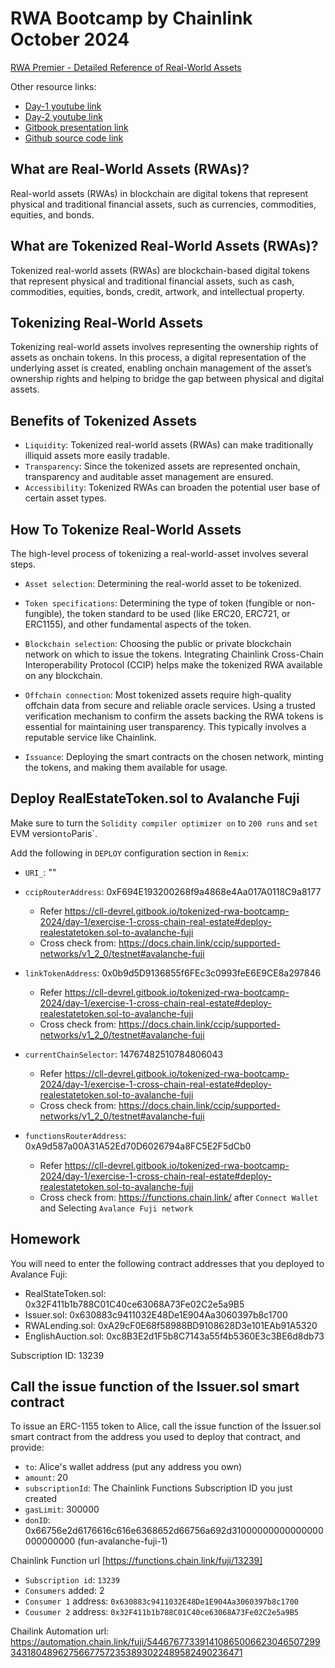 # RWA Bootcamp by Chainlink October 2024

[RWA Premier - Detailed Reference of Real-World Assets](https://github.com/andrejrakic/rwa-primer/tree/main)

Other resource links:

- [Day-1 youtube link](https://www.youtube.com/watch?v=iXWovCSahE0)
- [Day-2 youtube link](https://www.youtube.com/watch?v=OvfGvtNzEOM)
- [Gitbook presentation link](https://cll-devrel.gitbook.io/tokenized-rwa-bootcamp-2024/)
- [Github source code link](https://github.com/andrejrakic/rwa-primer/blob/main)

## What are Real-World Assets (RWAs)?

Real-world assets (RWAs) in blockchain are digital tokens that represent physical and traditional financial assets, such as currencies, commodities, equities, and bonds.

## What are Tokenized Real-World Assets (RWAs)?

Tokenized real-world assets (RWAs) are blockchain-based digital tokens that represent physical and traditional financial assets, such as cash, commodities, equities, bonds, credit, artwork, and intellectual property.

## Tokenizing Real-World Assets

Tokenizing real-world assets involves representing the ownership rights of assets as onchain tokens. In this process, a digital representation of the underlying asset is created, enabling onchain management of the asset’s ownership rights and helping to bridge the gap between physical and digital assets. 

## Benefits of Tokenized Assets

- `Liquidity`: Tokenized real-world assets (RWAs) can make traditionally illiquid assets more easily tradable. 
- `Transparency`: Since the tokenized assets are represented onchain, transparency and auditable asset management are ensured.
- `Accessibility`: Tokenized RWAs can broaden the potential user base of certain asset types.

## How To Tokenize Real-World Assets

The high-level process of tokenizing a real-world-asset involves several steps.

- `Asset selection`: Determining the real-world asset to be tokenized.

- `Token specifications`: Determining the type of token (fungible or non-fungible), the token standard to be used (like ERC20, ERC721, or ERC1155), and other fundamental aspects of the token.

- `Blockchain selection`: Choosing the public or private blockchain network on which to issue the tokens. Integrating Chainlink Cross-Chain Interoperability Protocol (CCIP) helps make the tokenized RWA available on any blockchain.

- `Offchain connection`: Most tokenized assets require high-quality offchain data from secure and reliable oracle services. Using a trusted verification mechanism to confirm the assets backing the RWA tokens is essential for maintaining user transparency. This typically involves a reputable service like Chainlink.

- `Issuance`: Deploying the smart contracts on the chosen network, minting the tokens, and making them available for usage.

## Deploy RealEstateToken.sol to Avalanche Fuji

Make sure to turn the `Solidity compiler optimizer on` to `200 runs` and `set `EVM version` to `Paris`.

Add the following in `DEPLOY` configuration section in `Remix`:

- `URI_`: ""

- `ccipRouterAddress`: 0xF694E193200268f9a4868e4Aa017A0118C9a8177
    - Refer https://cll-devrel.gitbook.io/tokenized-rwa-bootcamp-2024/day-1/exercise-1-cross-chain-real-estate#deploy-realestatetoken.sol-to-avalanche-fuji
    - Cross check from: https://docs.chain.link/ccip/supported-networks/v1_2_0/testnet#avalanche-fuji

- `linkTokenAddress`: 0x0b9d5D9136855f6FEc3c0993feE6E9CE8a297846
    - Refer https://cll-devrel.gitbook.io/tokenized-rwa-bootcamp-2024/day-1/exercise-1-cross-chain-real-estate#deploy-realestatetoken.sol-to-avalanche-fuji
    - Cross check from: https://docs.chain.link/ccip/supported-networks/v1_2_0/testnet#avalanche-fuji

- `currentChainSelector`: 14767482510784806043
    - Refer https://cll-devrel.gitbook.io/tokenized-rwa-bootcamp-2024/day-1/exercise-1-cross-chain-real-estate#deploy-realestatetoken.sol-to-avalanche-fuji
    - Cross check from: https://docs.chain.link/ccip/supported-networks/v1_2_0/testnet#avalanche-fuji

- `functionsRouterAddress`: 0xA9d587a00A31A52Ed70D6026794a8FC5E2F5dCb0
    - Refer https://cll-devrel.gitbook.io/tokenized-rwa-bootcamp-2024/day-1/exercise-1-cross-chain-real-estate#deploy-realestatetoken.sol-to-avalanche-fuji
    - Cross check from: https://functions.chain.link/ after `Connect Wallet` and Selecting `Avalance Fuji network`

## Homework

You will need to enter the following contract addresses that you deployed to Avalance Fuji:

- RealStateToken.sol:   0x32F411b1b788C01C40ce63068A73Fe02C2e5a9B5
- Issuer.sol:           0x630883c9411032E48De1E904Aa3060397b8c1700
- RWALending.sol:       0xA29cF0E68f58988BD9108628D3e101EAb91A5320
- EnglishAuction.sol:   0xc8B3E2d1F5b8C7143a55f4b5360E3c3BE6d8db73

Subscription ID: 13239

## Call the issue function of the Issuer.sol smart contract

To issue an ERC-1155 token to Alice, call the issue function of the Issuer.sol smart contract from the address you used to deploy that contract, and provide:

- `to`: Alice's wallet address (put any address you own)
- `amount`: 20
- `subscriptionId`: The Chainlink Functions Subscription ID you just created
- `gasLimit`: 300000
- `donID`: 0x66756e2d6176616c616e6368652d66756a692d31000000000000000000000000 (fun-avalanche-fuji-1)

Chainlink Function url [https://functions.chain.link/fuji/13239]

- `Subscription id`: `13239`
- `Consumers` added: 2
- `Consumer 1` address: `0x630883c9411032E48De1E904Aa3060397b8c1700`
- `Cousumer 2` address: `0x32F411b1b788C01C40ce63068A73Fe02C2e5a9B5`

Chailink Automation url: https://automation.chain.link/fuji/54467677339141086500662304650729934318048962756677572353893022489582490236471

